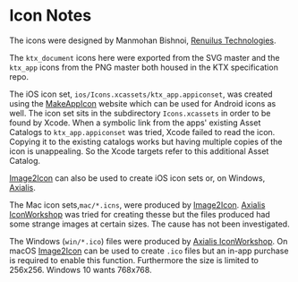 Icon Notes
==========

The icons were designed by Manmohan Bishnoi,
[Renuilus Technologies](http://www.renuilus.com/).

The `ktx_document` icons here were exported from the SVG master and
the `ktx_app` icons from the PNG master both housed in the KTX
specification repo.

The iOS icon set, `ios/Icons.xcassets/ktx_app.appiconset`, was
created using the [MakeAppIcon](http://makeappicon.com) website
which can be used for Android icons as well. The icon set sits in
the subdirectory `Icons.xcassets` in order to be found by Xcode.
When a symbolic link from the apps' existing Asset Catalogs to
`ktx_app.appiconset` was tried, Xcode failed to read the icon.
Copying it to the existing catalogs works but having multiple copies
of the icon is unappealing. So the Xcode targets refer to this
additional Asset Catalog.

[Image2Icon](https://itunes.apple.com/us/app/image2icon-make-your-own-icons/id992115977?mt=12)
can also be used to create iOS icon sets or, on Windows,
[Axialis](http://www.axialis.com/iconworkshop/).

The Mac icon sets,`mac/*.icns`, were produced by
[Image2Icon](https://itunes.apple.com/us/app/image2icon-make-your-own-icons/id992115977?mt=12).
[Axialis IconWorkshop](http://www.axialis.com/iconworkshop/) was
tried for creating thesse but the files produced had some strange
images at certain sizes. The cause has not been investigated.

The Windows (`win/*.ico`) files were produced by [Axialis
IconWorkshop](http://www.axialis.com/iconworkshop/). On macOS
[Image2Icon](https://itunes.apple.com/us/app/image2icon-make-your-own-icons/id992115977?mt=12)
can be used to create `.ico` files but an in-app purchase is required
to enable this function. Furthermore the size is limited to 256x256.
Windows 10 wants 768x768.



